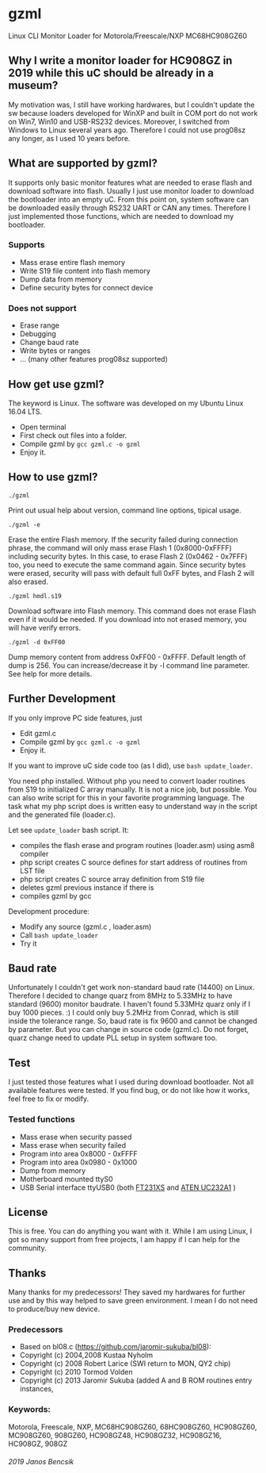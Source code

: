 # gzml
Linux CLI Monitor Loader for Motorola/Freescale/NXP MC68HC908GZ60

## Why I write a monitor loader for HC908GZ in 2019 while this uC should be already in a museum?

My motivation was, I still have working hardwares, but I couldn't update the sw because loaders developed
for WinXP and built in COM port do not work on Win7, Win10 and USB-RS232 devices.
Moreover, I switched from Windows to Linux several years ago.
Therefore I could not use prog08sz any longer, as I used 10 years before.

## What are supported by gzml?

It supports only basic monitor features what are needed to erase flash and download
software into flash. Usually I just use monitor loader to download the bootloader into
an empty uC. From this point on, system software can be downloaded easily through
RS232 UART or CAN any times. Therefore I just implemented those functions, which are
needed to download my bootloader.

### Supports
- Mass erase entire flash memory
- Write S19 file content into flash memory
- Dump data from memory
- Define security bytes for connect device

### Does not support
- Erase range
- Debugging
- Change baud rate
- Write bytes or ranges
- ... (many other features prog08sz supported) 

## How get use gzml?

The keyword is Linux. The software was developed on my Ubuntu Linux 16.04 LTS. 
- Open terminal
- First check out files into a folder.
- Compile gzml by `gcc gzml.c -o gzml`
- Enjoy it.

## How to use gzml?
`./gzml`

Print out usual help about version, command line options, tipical usage. 

`./gzml -e`

Erase the entire Flash memory. If the security failed during connection phrase,
the command will only mass erase Flash 1 (0x8000-0xFFFF) including security bytes.
In this case, to erase Flash 2 (0x0462 - 0x7FFF) too, you need to execute the same
command again. Since security bytes were erased, security will pass with default
full 0xFF bytes, and Flash 2 will also erased.

`./gzml hmdl.s19`

Download software into Flash memory. This command does not erase Flash even if it
would be needed. If you download into not erased memory, you will have verify errors.
 
`./gzml -d 0xFF00`

Dump memory content from address 0xFF00 - 0xFFFF. Default length of dump is 256.
You can increase/decrease it by -l command line parameter. See help for more details.

## Further Development

If you only improve PC side features, just 
- Edit gzml.c 
- Compile gzml by `gcc gzml.c -o gzml`
- Enjoy it.

If you want to improve uC side code too (as I did), use `bash update_loader`.

You need php installed. Without php you need to convert loader routines 
from S19 to initialized C array manually. It is not a nice job, but possible.
You can also write script for this in your favorite programming language.
The task what my php script does is written easy to understand way in the script
and the generated file (loader.c).

Let see `update_loader` bash script. It:
- compiles the flash erase and program routines (loader.asm) using asm8 compiler
- php script creates C source defines for start address of routines from LST file
- php script creates C source array definition from S19 file
- deletes gzml previous instance if there is
- compiles gzml by gcc 

Development procedure:
- Modify any source (gzml.c , loader.asm)
- Call `bash update_loader`
- Try it

## Baud rate

Unfortunately I couldn't get work non-standard baud rate (14400) on Linux.
Therefore I decided to change quarz from 8MHz to 5.33MHz to have standard
(9600) monitor baudrate. I haven't found 5.33MHz quarz only if I buy 1000 pieces. :)
I could only buy 5.2MHz from Conrad, which is still inside the tolerance range.
So, baud rate is fix 9600 and cannot be changed by parameter. 
But you can change in source code (gzml.c). 
Do not forget, quarz change need to update PLL setup in system software too.

## Test

I just tested those features what I used during download bootloader. Not all available
features were tested. If you find bug, or do not like how it works, feel free to fix or modify.

### Tested functions
- Mass erase when security passed 
- Mass erase when security failed
- Program into area 0x8000 - 0xFFFF
- Program into area 0x0980 - 0x1000
- Dump from memory
- Motherboard mounted ttyS0
- USB Serial interface ttyUSB0 
  (both [FT231XS](https://www.ftdichip.com/Support/Documents/DataSheets/Cables/DS_Chipi-X.pdf) and
  [ATEN UC232A1](https://www.aten.com/global/en/products/usb-&-thunderbolt/usb-converters/uc232a1/) ) 

## License

This is free. You can do anything you want with it.
While I am using Linux, I got so many support from free projects, I am happy if I can help for the community.

## Thanks

Many thanks for my predecessors! They saved my hardwares for further use
and by this way helped to save green environment. I mean I do not need to produce/buy new device.

### Predecessors
- Based on bl08.c (https://github.com/jaromir-sukuba/bl08):
- Copyright (c) 2004,2008	Kustaa Nyholm
- Copyright (c) 2008 	Robert Larice (SWI return to MON, QY2 chip)
- Copyright (c) 2010 	Tormod Volden
- Copyright (c) 2013 	Jaromir Sukuba (added A and B ROM routines entry instances, 


### Keywords:
Motorola, Freescale, NXP, MC68HC908GZ60, 68HC908GZ60, HC908GZ60, MC908GZ60, 908GZ60, HC908GZ48, HC908GZ32, HC908GZ16, HC908GZ, 908GZ

###### 2019 Janos Bencsik



